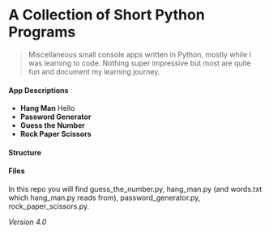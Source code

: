 # A Collection of Short Python Programs

> Miscellaneous small console apps written in Python, mostly while I was learning to code. Nothing super impressive but most are quite fun and document my learning journey.

#### App Descriptions
* **Hang Man**
Hello
* **Password Generator**
* **Guess the Number**
* **Rock Paper Scissors**

#### Structure


#### Files
In this repo you will find guess_the_number.py, hang_man.py (and words.txt which hang_man.py reads from), password_generator.py, rock_paper_scissors.py.

*Version 4.0*
